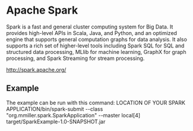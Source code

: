 # Apache Spark

Spark is a fast and general cluster computing system for Big Data. It provides
high-level APIs in Scala, Java, and Python, and an optimized engine that
supports general computation graphs for data analysis. It also supports a
rich set of higher-level tools including Spark SQL for SQL and structured
data processing, MLlib for machine learning, GraphX for graph processing,
and Spark Streaming for stream processing.

<http://spark.apache.org/>


## Example
The example can be run with this command:
LOCATION OF YOUR SPARK APPLICATION/bin/spark-submit --class "org.mmiller.spark.SparkApplication" --master local[4]   target/SparkExample-1.0-SNAPSHOT.jar